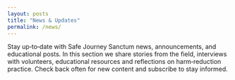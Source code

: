```yaml
---
layout: posts
title: "News & Updates"
permalink: /news/
---
```


Stay up‑to‑date with Safe Journey Sanctum news, announcements, and educational posts. In this section we share stories from the field, interviews with volunteers, educational resources and reflections on harm‑reduction practice. Check back often for new content and subscribe to stay informed.
